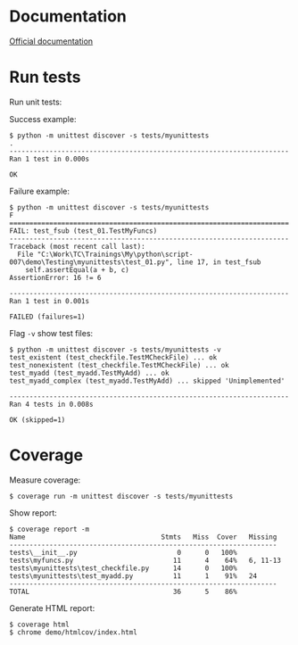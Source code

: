 
# Documentation

[Official documentation](https://docs.python.org/2.7/library/unittest.html)

# Run tests

Run unit tests:



Success example:

```console
$ python -m unittest discover -s tests/myunittests
.
----------------------------------------------------------------------
Ran 1 test in 0.000s

OK
```

Failure example:

```console
$ python -m unittest discover -s tests/myunittests
F
======================================================================
FAIL: test_fsub (test_01.TestMyFuncs)
----------------------------------------------------------------------
Traceback (most recent call last):
  File "C:\Work\TC\Trainings\My\python\script-007\demo\Testing\myunittests\test_01.py", line 17, in test_fsub
    self.assertEqual(a + b, c)
AssertionError: 16 != 6

----------------------------------------------------------------------
Ran 1 test in 0.001s

FAILED (failures=1)
```

Flag `-v` show test files:

```console
$ python -m unittest discover -s tests/myunittests -v
test_existent (test_checkfile.TestMCheckFile) ... ok
test_nonexistent (test_checkfile.TestMCheckFile) ... ok
test_myadd (test_myadd.TestMyAdd) ... ok
test_myadd_complex (test_myadd.TestMyAdd) ... skipped 'Unimplemented'

----------------------------------------------------------------------
Ran 4 tests in 0.008s

OK (skipped=1)
```

# Coverage

Measure coverage:

```console
$ coverage run -m unittest discover -s tests/myunittests
```

Show report:

```console
$ coverage report -m
Name                                  Stmts   Miss  Cover   Missing
-------------------------------------------------------------------
tests\__init__.py                         0      0   100%
tests\myfuncs.py                         11      4    64%   6, 11-13
tests\myunittests\test_checkfile.py      14      0   100%
tests\myunittests\test_myadd.py          11      1    91%   24
-------------------------------------------------------------------
TOTAL                                    36      5    86%
```

Generate HTML report:

```console
$ coverage html
$ chrome demo/htmlcov/index.html
```
